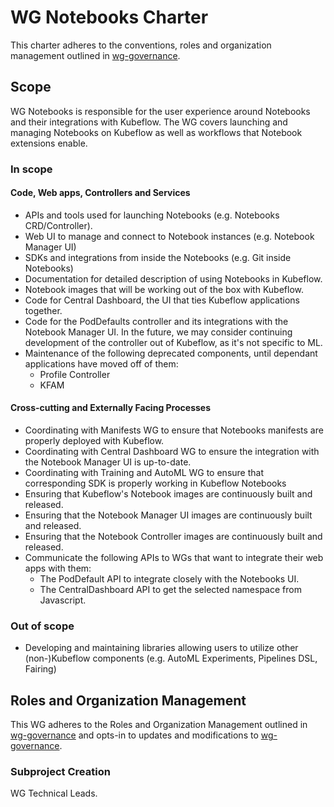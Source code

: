 # WG Notebooks Charter

This charter adheres to the conventions, roles and organization management outlined in [wg-governance].

## Scope

WG Notebooks is responsible for the user experience around Notebooks and their integrations with Kubeflow. The WG covers launching and managing Notebooks on Kubeflow as well as workflows that Notebook extensions enable.

### In scope

#### Code, Web apps, Controllers and Services

- APIs and tools used for launching Notebooks (e.g. Notebooks CRD/Controller).
- Web UI to manage and connect to Notebook instances (e.g. Notebook Manager UI)
- SDKs and integrations from inside the Notebooks (e.g. Git inside Notebooks)
- Documentation for detailed description of using Notebooks in Kubeflow.
- Notebook images that will be working out of the box with Kubeflow.
- Code for Central Dashboard, the UI that ties Kubeflow applications together.
- Code for the PodDefaults controller and its integrations with the Notebook
  Manager UI. In the future, we may consider continuing development of the
  controller out of Kubeflow, as it's not specific to ML.
- Maintenance of the following deprecated components, until dependant
  applications have moved off of them:
    - Profile Controller
    - KFAM

#### Cross-cutting and Externally Facing Processes

- Coordinating with Manifests WG to ensure that Notebooks manifests are properly deployed with Kubeflow.
- Coordinating with Central Dashboard WG to ensure the integration with the Notebook Manager UI is up-to-date.
- Coordinating with Training and AutoML WG to ensure that corresponding SDK is properly working in Kubeflow Notebooks
- Ensuring that Kubeflow's Notebook images are continuously built and released.
- Ensuring that the Notebook Manager UI images are continuously built and released.
- Ensuring that the Notebook Controller images are continuously built and released.
- Communicate the following APIs to WGs that want to integrate their web apps
  with them:
    - The PodDefault API to integrate closely with the Notebooks UI.
    - The CentralDashboard API to get the selected namespace from Javascript.

### Out of scope

- Developing and maintaining libraries allowing users to utilize other (non-)Kubeflow components (e.g. AutoML Experiments, Pipelines DSL, Fairing)

## Roles and Organization Management

This WG adheres to the Roles and Organization Management outlined in [wg-governance]
and opts-in to updates and modifications to [wg-governance].

### Subproject Creation

WG Technical Leads.

[wg-governance]: ../wg-governance.md
